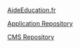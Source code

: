 [AideEducation.fr](https://aideeducation.fr/)

[Application Repository](https://github.com/kevscript/aideeducation)

[CMS Repository](https://github.com/kevscript/aideeducation-cms)

